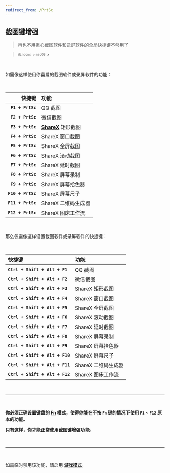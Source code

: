 ```yaml
---
redirect_from: /PrtSc
---
```


## 截图键增强

> 再也不用担心截图软件和录屏软件的全局快捷键不够用了

> <small>`Windows ✔` `macOS ✘`</small>

<br>

如需像这样使用你喜爱的截图软件或录屏软件的功能：

<br>

|            快捷键 | 功能                                         |
| ----------------: | :------------------------------------------- |
|  **`F1 + PrtSc`** | QQ 截图                                      |
|  **`F2 + PrtSc`** | 微信截图                                     |
|  **`F3 + PrtSc`** | [**ShareX**](https://getsharex.com) 矩形截图 |
|  **`F4 + PrtSc`** | ShareX 窗口截图                              |
|  **`F5 + PrtSc`** | ShareX 全屏截图                              |
|  **`F6 + PrtSc`** | ShareX 滚动截图                              |
|  **`F7 + PrtSc`** | ShareX 延时截图                              |
|  **`F8 + PrtSc`** | ShareX 屏幕录制                              |
|  **`F9 + PrtSc`** | ShareX 屏幕拾色器                            |
| **`F10 + PrtSc`** | ShareX 屏幕尺子                              |
| **`F11 + PrtSc`** | ShareX 二维码生成器                          |
| **`F12 + PrtSc`** | ShareX 图床工作流                            |

<br>

那么仅需像这样设置截图软件或录屏软件的快捷键：

<br>

| 快捷键                         | 功能                |
| :----------------------------- | :------------------ |
| **`Ctrl + Shift + Alt + F1`**  | QQ 截图             |
| **`Ctrl + Shift + Alt + F2`**  | 微信截图            |
| **`Ctrl + Shift + Alt + F3`**  | ShareX 矩形截图     |
| **`Ctrl + Shift + Alt + F4`**  | ShareX 窗口截图     |
| **`Ctrl + Shift + Alt + F5`**  | ShareX 全屏截图     |
| **`Ctrl + Shift + Alt + F6`**  | ShareX 滚动截图     |
| **`Ctrl + Shift + Alt + F7`**  | ShareX 延时截图     |
| **`Ctrl + Shift + Alt + F8`**  | ShareX 屏幕录制     |
| **`Ctrl + Shift + Alt + F9`**  | ShareX 屏幕拾色器   |
| **`Ctrl + Shift + Alt + F10`** | ShareX 屏幕尺子     |
| **`Ctrl + Shift + Alt + F11`** | ShareX 二维码生成器 |
| **`Ctrl + Shift + Alt + F12`** | ShareX 图床工作流   |

<br>

---

<br>

**你必须正确设置键盘的 [Fn](https://www.baidu.com/s?wd=Fn键) 模式，使得你能在不按 `Fn` 键的情况下使用 `F1` ~ `F12` 原本的功能。**

**只有这样，你才能正常使用截图键增强功能**。

<br>

---

<br>

如需临时禁用该功能，请启用 [**游戏模式**](/game)。
